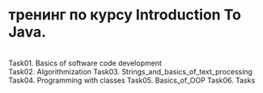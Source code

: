 # тренинг по курсу Introduction To Java.
<br/>Task01. Basics of software code development<br/>
Task02. Algorithmization
Task03. Strings_and_basics_of_text_processing
Task04. Programming with classes
Task05. Basics_of_OOP
Task06. Tasks
